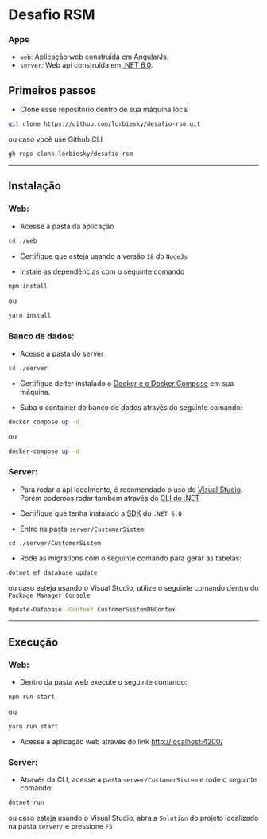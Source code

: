 # Desafio RSM

### Apps

- `web`: Aplicação web construída em [AngularJs](https://angular.io/cli).
- `server`: Web api construída em [.NET 6.0](https://dotnet.microsoft.com/en-us/download/dotnet/6.0).

## Primeiros passos

- Clone esse repositório dentro de sua máquina local

```bash
git clone https://github.com/lorbiesky/desafio-rsm.git
```

ou caso você use Github CLI

```bash
gh repo clone lorbiesky/desafio-rsm
```

---

## Instalação

### Web:

- Acesse a pasta da aplicação

```bash
cd ./web
```

- Certifique que esteja usando a versão `18` do `NodeJs`

- instale as dependências com o seguinte comando

```bash
npm install
```

ou

```bash
yarn install
```

### Banco de dados:

- Acesse a pasta do server

```bash
cd ./server
```

- Certifique de ter instalado o [Docker e o Docker Compose](https://docs.docker.com/) em sua máquina.

- Suba o container do banco de dados através do seguinte comando:

```bash
docker compose up -d
```

ou

```bash
docker-compose up -d
```

### Server:

- Para rodar a api localmente, é recomendado o uso do [Visual Studio](https://visualstudio.microsoft.com/pt-br/).
  Porém podemos rodar também através do [CLI do .NET](https://learn.microsoft.com/pt-br/dotnet/machine-learning/how-to-guides/install-ml-net-cli?tabs=windows)

- Certifique que tenha instalado a [SDK](https://dotnet.microsoft.com/pt-br/download/dotnet/6.0) do `.NET 6.0`

- Entre na pasta `server/CustomerSistem`

```bash
cd ./server/CustomerSistem
```

- Rode as migrations com o seguinte comando para gerar as tabelas:

```bash
dotnet ef database update
```

ou caso esteja usando o Visual Studio, utilize o seguinte comando dentro do `Package Manager Console`

```bash
Update-Database -Context CustomerSistemDBContex
```

---

## Execução

### Web:

- Dentro da pasta web execute o seguinte comando:

```bash
npm run start
```

ou

```bash
yarn run start
```

- Acesse a aplicação web através do link <http://localhost:4200/>

### Server:

- Através da CLI, acesse a pasta `server/CustomerSistem` e rode o seguinte comando:

```bash
dotnet run
```

ou caso esteja usando o Visual Studio, abra a `Solution` do projeto localizado na pasta `server/` e pressione `F5`
